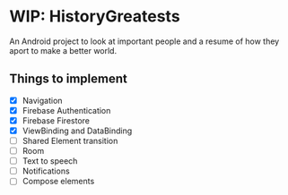 # WIP: HistoryGreatests

An Android project to look at important people and a resume of how they aport to make a better world.


## Things to implement

- [x]   Navigation
- [x] Firebase Authentication
- [x] Firebase Firestore
- [x] ViewBinding and DataBinding
- [ ] Shared Element transition
- [ ] Room
- [ ] Text to speech
- [ ] Notifications
- [ ] Compose elements 
